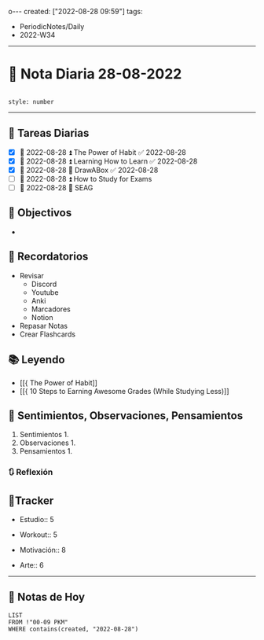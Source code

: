 o---
created: ["2022-08-28 09:59"]
tags:
- PeriodicNotes/Daily
- 2022-W34
---

# 📅 Nota Diaria 28-08-2022
```toc

style: number

```

---
## 🔷 Tareas Diarias
- [x] 📅 2022-08-28 ⏫ The Power of Habit ✅ 2022-08-28
- [x] 📅 2022-08-28 ⏫ Learning How to Learn ✅ 2022-08-28
- [x] 📅 2022-08-28 🔼 DrawABox ✅ 2022-08-28
- [ ] 📅 2022-08-28 ⏫ How to Study for Exams
- [ ] 📅 2022-08-28 🔼 SEAG

## 🎯 Objectivos
- 
## 📕 Recordatorios
- Revisar
	- Discord
	- Youtube
	- Anki
	- Marcadores
	- Notion
- Repasar Notas
- Crear Flashcards

## 📚 Leyendo
- [[{ The Power of Habit]]
- [[{ 10 Steps to Earning Awesome Grades (While Studying Less)]]
## 💬 Sentimientos, Observaciones, Pensamientos 
1. Sentimientos
	1. 
2. Observaciones
	1. 
3. Pensamientos
	1. 
### 🔃 Reflexión

## 🔷Tracker

- Estudio:: 5

- Workout:: 5

- Motivación:: 8

- Arte:: 6
---

## 📅 Notas de Hoy
```dataview
LIST 
FROM !"00-09 PKM" 
WHERE contains(created, "2022-08-28")
```